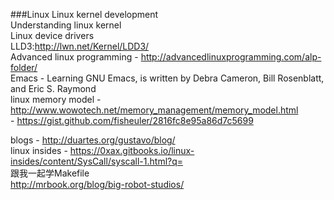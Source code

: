###Linux
Linux kernel development  
Understanding linux kernel  
Linux device drivers  
LLD3:http://lwn.net/Kernel/LDD3/  
Advanced linux programming - http://advancedlinuxprogramming.com/alp-folder/       
Emacs - Learning GNU Emacs, is written by Debra Cameron, Bill Rosenblatt, and Eric S. Raymond    
linux memory model - http://www.wowotech.net/memory_management/memory_model.html  
                   - https://gist.github.com/fisheuler/2816fc8e95a86d7c5699  

blogs - http://duartes.org/gustavo/blog/  
linux insides - https://0xax.gitbooks.io/linux-insides/content/SysCall/syscall-1.html?q=         
跟我一起学Makefile   
http://mrbook.org/blog/big-robot-studios/     

